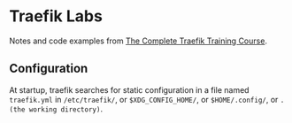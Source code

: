 # Traefik Labs

Notes and code examples from [The Complete Traefik Training Course](https://www.udemy.com/course/the-complete-traefik-training-course/).

## Configuration

At startup, traefik searches for static configuration in a file named `traefik.yml` in `/etc/traefik/`, or `$XDG_CONFIG_HOME/`, or `$HOME/.config/`, or `. (the working directory)`.
